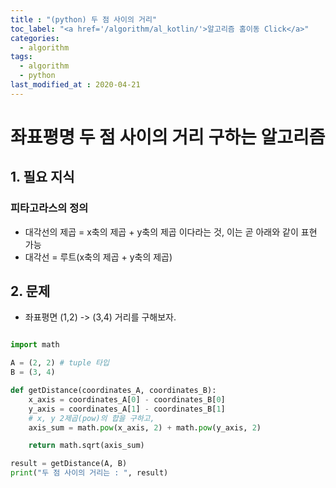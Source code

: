 ```yaml
---
title : "(python) 두 점 사이의 거리"
toc_label: "<a href='/algorithm/al_kotlin/'>알고리즘 홈이동 Click</a>"
categories:
  - algorithm
tags:
  - algorithm
  - python
last_modified_at : 2020-04-21
---
```

# 좌표평명 두 점 사이의 거리 구하는 알고리즘

## 1. 필요 지식
### 피타고라스의 정의
- 대각선의 제곱 = x축의 제곱 + y축의 제곱 이다라는 것, 이는 곧 아래와 같이 표현 가능
- 대각선 = 루트(x축의 제곱 + y축의 제곱)

## 2. 문제
- 좌표평면 (1,2) -> (3,4) 거리를 구해보자.

~~~python

import math

A = (2, 2) # tuple 타입
B = (3, 4)

def getDistance(coordinates_A, coordinates_B):
    x_axis = coordinates_A[0] - coordinates_B[0]
    y_axis = coordinates_A[1] - coordinates_B[1]
    # x, y 2제곱(pow)의 합을 구하고,
    axis_sum = math.pow(x_axis, 2) + math.pow(y_axis, 2)

    return math.sqrt(axis_sum)

result = getDistance(A, B)
print("두 점 사이의 거리는 : ", result)
~~~